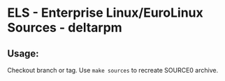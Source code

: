 # ELS - Enterprise Linux/EuroLinux Sources - deltarpm
 
## Usage:
  Checkout branch or tag. Use `make sources` to recreate  SOURCE0 archive.
